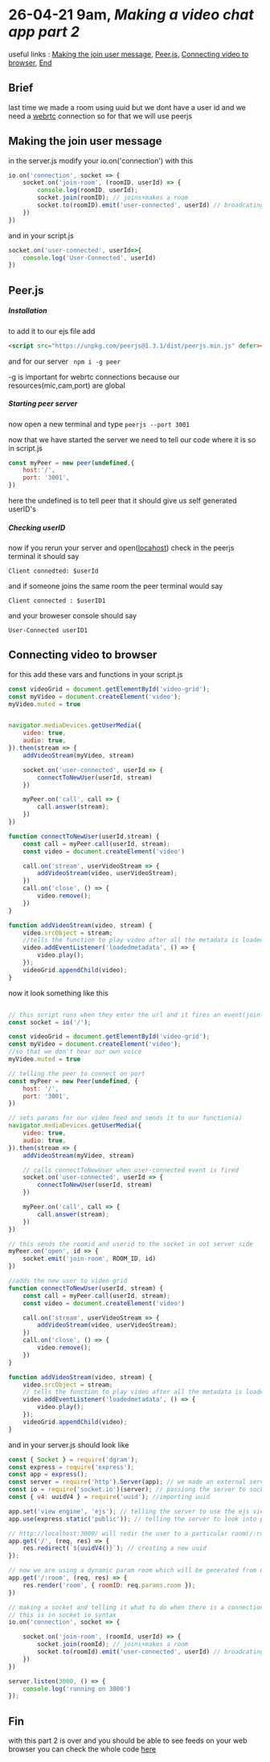 # 26-04-21 9am,  *Making a video chat app part 2*

useful links : [Making the join user message](#making-the-join-user-message), [Peer.js](#peerjs), [Connecting video to browser](#connecting-video-to-browser), [End](#fin)

## Brief
last time we made a room using uuid but we dont have a user id and we need a [webrtc](https://webrtc.org/) connection so for that we will use peerjs


## Making the join user message

in the server.js modify your io.on('connection') with this
```js
io.on('connection', socket => {
    socket.on('join-room', (roomID, userId) => {
        console.log(roomID, userId);
        socket.join(roomID); // joins+makes a room
        socket.to(roomID).emit('user-connected', userId) // broadcating a message when someone joins a room
    })
})
```
and in your script.js
```js
socket.on('user-connected', userId=>{
    console.log('User-Connected', userId)
})
```

## Peer.js

##### Installation 
to add it to our ejs file add
```html
<script src="https://unpkg.com/peerjs@1.3.1/dist/peerjs.min.js" defer></script>
```
and for our server 
``` npm i -g peer```

-g is important for webrtc connections because our resources(mic,cam,port) are global


##### Starting peer server
now open a new terminal and type 
``` peerjs --port 3001 ```

now that we have started the server we need to tell our code where it is so in script.js
```js
const myPeer = new peer(undefined,{
    host:'/',
    port: '3001',
})
```
here the undefined is to tell peer that it should give us self generated userID's

##### Checking userID
now if you rerun your server and open([locahost](http://localhost:3000/)) check in the peerjs terminal it should say 
``` 
Client connedted: $userId 
```
and if someone joins the same room the peer terminal would say
```
Client connected : $userID1 
```

and your broweser console should say 
```
User-Connected userID1
```


## Connecting video to browser
for this add these vars and functions in your script.js 
```js
const videoGrid = document.getElementById('video-grid');
const myVideo = document.createElement('video');
myVideo.muted = true


navigator.mediaDevices.getUserMedia({
    video: true,
    audio: true,
}).then(stream => {
    addVideoStream(myVideo, stream)

    socket.on('user-connected', userId => {
        connectToNewUser(userId, stream)
    })

    myPeer.on('call', call => {
        call.answer(stream);
    })
})

function connectToNewUser(userId,stream) {
    const call = myPeer.call(userId, stream);
    const video = document.createElement('video')

    call.on('stream', userVideoStream => {
        addVideoStream(video, userVideoStream);
    })
    call.on('close', () => {
        video.remove();
    })
}

function addVideoStream(video, stream) {
    video.srcObject = stream;
    //tells the function to play video after all the metadata is loaded
    video.addEventListener('loadedmetadata', () => {
        video.play();
    });
    videoGrid.appendChild(video);
}
```
now it look something like this
```js

// this script runs when they enter the url and it fires an event(join-room)
const socket = io('/');

const videoGrid = document.getElementById('video-grid');
const myVideo = document.createElement('video');
//so that we don't hear our own voice
myVideo.muted = true

// telling the peer to connect on port
const myPeer = new Peer(undefined, {
    host: '/',
    port: '3001',
})

// sets params for our video feed and sends it to our function(a)
navigator.mediaDevices.getUserMedia({
    video: true,
    audio: true,
}).then(stream => {
    addVideoStream(myVideo, stream)

    // calls connectToNewUser when user-connected event is fired
    socket.on('user-connected', userId => {
        connectToNewUser(userId, stream)
    })

    myPeer.on('call', call => {
        call.answer(stream);
    })
})

// this sends the roomid and userid to the socket in out server side 
myPeer.on('open', id => {
    socket.emit('join-room', ROOM_ID, id)
})

//adds the new user to video grid
function connectToNewUser(userId, stream) {
    const call = myPeer.call(userId, stream);
    const video = document.createElement('video')

    call.on('stream', userVideoStream => {
        addVideoStream(video, userVideoStream);
    })
    call.on('close', () => {
        video.remove();
    })
}

function addVideoStream(video, stream) {
    video.srcObject = stream;
    // tells the function to play video after all the metadata is loaded
    video.addEventListener('loadedmetadata', () => {
        video.play();
    });
    videoGrid.appendChild(video);
}
```
and in your server.js should look like 
```js
const { Socket } = require('dgram');
const express = require('express');
const app = express();
const server = require('http').Server(app); // we made an external server and initialized it in app
const io = require('socket.io')(server); // passiong the server to socket io
const { v4: uuidV4 } = require('uuid'); //importing uuid

app.set('view engine', 'ejs'); // telling the server to use the ejs view engine(to create html with plain js)
app.use(express.static('public')); // telling the server to look into public folder for files

// http://localhost:3000/ will redir the user to a particular room(/:room)
app.get('/', (req, res) => {
    res.redirect(`${uuidV4()}`); // creating a new uuid
});

// now we are using a dynamic param room which will be generated from uuid
app.get('/:room', (req, res) => {
    res.render('room', { roomID: req.params.room });
})

// making a socket and telling it what to do when there is a connection
// this is in socket io syntax
io.on('connection', socket => {

    socket.on('join-room', (roomId, userId) => {
        socket.join(roomId); // joins+makes a room
        socket.to(roomId).emit('user-connected', userId) // broadcating a message when someone joins a room
    })
})

server.listen(3000, () => {
    console.log('running on 3000')
});
```
## Fin 
with this part 2 is over and you should be able to see feeds on your web browser
you can check the whole code [here](https://github.com/AnshSharmaa/VideoChat-app-node-ejs)
